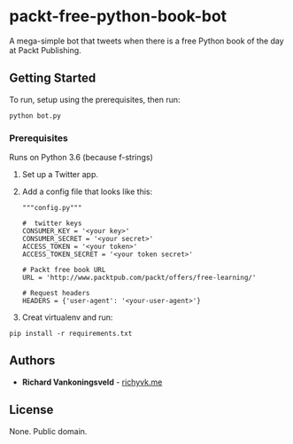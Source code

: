 # packt-free-python-book-bot

A mega-simple bot that tweets when there is a free Python book of the day at Packt Publishing.

## Getting Started

To run, setup using the prerequisites, then run:

```
python bot.py
```

### Prerequisites

Runs on Python 3.6 (because f-strings)

1. Set up a Twitter app.

2. Add a config file that looks like this:

	```
	"""config.py"""

	#  twitter keys
	CONSUMER_KEY = '<your key>'
	CONSUMER_SECRET = '<your secret>'
	ACCESS_TOKEN = '<your token>'
	ACCESS_TOKEN_SECRET = '<your token secret>'

	# Packt free book URL
	URL = 'http://www.packtpub.com/packt/offers/free-learning/'

	# Request headers
	HEADERS = {'user-agent': '<your-user-agent>'}

	```

3. Creat virtualenv and run:

```
pip install -r requirements.txt
```

## Authors

* **Richard Vankoningsveld** - [richyvk.me](http://www.richyvk.me/)

## License

None. Public domain.
